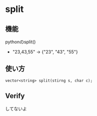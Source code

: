 # split

## 機能
pythonのsplit()
- "23,43,55" -> {"23", "43", "55"}

## 使い方
```
vector<string> split(stirng s, char c);
```

## Verify
してないよ
